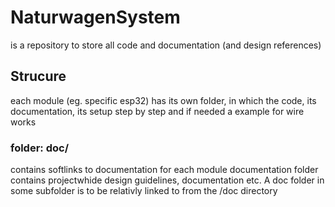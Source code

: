 # NaturwagenSystem
is a repository to store all code and documentation (and design references)
## Strucure
each module (eg. specific esp32) has its own folder, in which the code, its documentation, its setup step by step and if needed a example for wire works
### folder: doc/
contains softlinks to documentation for each module documentation folder
contains projectwhide design guidelines, documentation etc.
A doc folder in some subfolder is to be relativly linked to from the /doc directory
